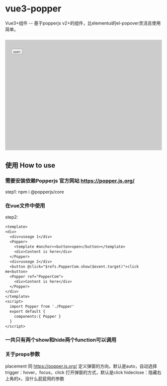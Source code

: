 # vue3-popper
Vue3+组件 -- 基于popperjs v2+的组件，比elementui的el-popover灵活且使用简单。

<img src="demo.gif" />

## 使用 How to use

### 需要安装依赖Popperjs  官方网站 https://popper.js.org/
step1: npm i @popperjs/core  

### 在vue文件中使用
step2: 
```
<template>
<div>
  <div>useage 1</div>
  <Popper>
    <template #anchor><button>open</button></template>
    <div>Content is here</div>
  </Popper>
  <div>useage 2</div>
  <button @click="$refs.PopperCom.show($event.target)">click me<button>
  <Popper ref="PopperCom">
    <div>Content is here</div>
  </Popper>
</div>
</template>
<script>
  import Popper from './Popper'
  export default {
    components:{ Popper }
  }
</script>
```
### 一共只有两个show和hide两个function可以调用
### 关于props参数 
placement 同 https://popper.js.org/ 定义弹窗的方向，默认是auto，自动选择
trigger：hover，focus，click 打开弹窗的方式，默认是click
hideclose：隐藏右上角的x，没什么屁屁用的参数
